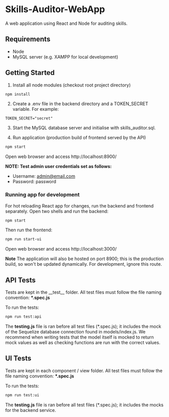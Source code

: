 # Skills-Auditor-WebApp

A web application using React and Node for auditing skills.

## Requirements

-   Node
-   MySQL server (e.g. XAMPP for local development)

## Getting Started

1. Install all node modules (checkout root project directory)

```bash
npm install
```

2. Create a .env file in the backend directory and a TOKEN_SECRET variable. For example:

```
TOKEN_SECRET="secret"
```

3. Start the MySQL database server and initialise with skills_auditor.sql.

4. Run application (production build of frontend served by the API)

```bash
npm start
```

Open web browser and access http://localhost:8900/

**NOTE: Test admin user credentials set as follows:**

-   Username: admin@email.com
-   Password: password

### Running app for development

For hot reloading React app for changes, run the backend and frontend separately. Open two shells
and run the backend:

```bash
npm start
```

Then run the frontend:

```bash
npm run start-ui
```

Open web browser and access http://localhost:3000/

**Note** The application will also be hosted on port 8900; this is the production build, so won't be
updated dynamically. For development, ignore this route.

## API Tests

Tests are kept in the \_\_test\_\_ folder. All test files must follow the file naming convention:
**\*.spec.js**

To run the tests:

```bash
npm run test:api
```

The **testing.js** file is ran before all test files (\*.spec.js); it includes the mock of the
Sequelize database connection found in models/index.js. We recommend when writing tests that the
model itself is mocked to return mock values as well as checking functions are run with the correct
values.

## UI Tests

Tests are kept in each component / view folder. All test files must follow the file naming
convention: **\*.spec.js**

To run the tests:

```bash
npm run test:ui
```

The **testing.js** file is ran before all test files (\*.spec.js); it includes the mocks for the
backend service.
